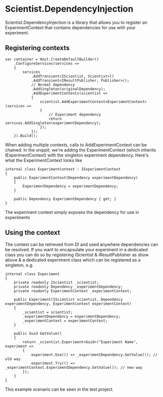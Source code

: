 # Scientist.DependencyInjection

Scientist.DependencyInjection is a library that allows you to register an ExperimentContext that contains dependencies for use with your experiment. 

## Registering contexts

```
var container = Host.CreateDefaultBuilder()
    .ConfigureServices(services =>
    {
        services
            .AddTransient<IScientist, Scientist>()
            .AddTransient<IResultPublisher, Publisher>();
            // Normal dependency
            .AddSingleton(originalDependency);
            .AddExperimentContexts(scientist =>
            {
                scientist.AddExperimentContext<ExperimentContext>(services =>          
                {
                    // Experiment dependency
                    return services.AddSingleton(experimentDependency);
                });
            });
    }).Build();
```

When adding multiple contexts, calls to AddExperimentContext can be chained. In the snippit, we're adding the ExperimentContext (which inherits IExperimentContext) with the singleton experiment dependency. Here's what the ExperimentContext looks like

```
internal class ExperimentContext : IExperimentContext
{
    public ExperimentContext(Dependency experimentDependency)
    {
        ExperimentDependency = experimentDependency;
    }

    public Dependency ExperimentDependency { get; }
}
```

The experiment context simply exposes the dependency for use in experiments

## Using the context

The context can be retrieved from DI and used anywhere dependencies can be resolved. If you want to encapsulate your experiment in a dedicated class you can do so by registering  IScientist & IResultPublisher as show above & a dedicated experiment class which can be registered as a singleton, e.g.

```
internal class Experiment
{
    private readonly IScientist _scientist;
    private readonly Dependency _experimentDependency;
    private readonly ExperimentContext _experimentContext;

    public Experiment(IScientist scientist, Dependency experimentDependency, ExperimentContext experimentContext)
    {
        _scientist = scientist;
        _experimentDependency = experimentDependency;
        _experimentContext = experimentContext;
    }

    public Guid GetValue()
    {
        return _scientist.Experiment<Guid>("Experiment Name", experiment =>
        {
            experiment.Use(() => _experimentDependency.GetValue()); // old way
            experiment.Try(() => _experimentContext.ExperimentDependency.GetValue()); // new way
        });
    }
}
```

This example scenario can be seen in the test project.

